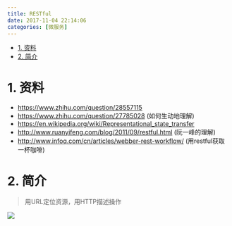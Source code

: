 ```yaml
---
title: RESTful
date: 2017-11-04 22:14:06
categories: [微服务]
---
```


<!-- TOC -->

- [1. 资料](#1-资料)
- [2. 简介](#2-简介)

<!-- /TOC -->


<a id="markdown-1-资料" name="1-资料"></a>
# 1. 资料

* https://www.zhihu.com/question/28557115
* https://www.zhihu.com/question/27785028 (如何生动地理解)
* https://en.wikipedia.org/wiki/Representational_state_transfer
* http://www.ruanyifeng.com/blog/2011/09/restful.html (阮一峰的理解)
* http://www.infoq.com/cn/articles/webber-rest-workflow/ (用restful获取一杯咖啡)

<a id="markdown-2-简介" name="2-简介"></a>
# 2. 简介
> 用URL定位资源，用HTTP描述操作

![](http://ouxarji35.bkt.clouddn.com/20170925225307.jpg)


